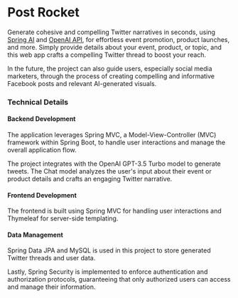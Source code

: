 # Post Rocket

Generate cohesive and compelling Twitter narratives in seconds, using [Spring AI](https://docs.spring.io/spring-ai/reference/index.html) and [OpenAI API](https://openai.com/api/), for effortless event promotion, product launches, and more.
Simply provide details about your event, product, or topic, and this web app crafts a compelling Twitter thread to boost your reach.

In the future, the project can also guide users, especially social media marketers, through the process of creating compelling and informative Facebook posts and relevant AI-generated visuals.


### Technical Details

#### Backend Development

The application leverages Spring MVC, a Model-View-Controller (MVC) framework within Spring Boot, to handle user interactions and manage the overall application flow.

The project integrates with the OpenAI GPT-3.5 Turbo model to generate tweets.
The Chat model analyzes the user's input about their event or product details and crafts an engaging Twitter narrative.

#### Frontend Development
The frontend is built using Spring MVC for handling user interactions and Thymeleaf for server-side templating.

#### Data Management

Spring Data JPA and MySQL is used in this project to store generated Twitter threads and user data.

Lastly, Spring Security is implemented to enforce authentication and authorization protocols, guaranteeing that only authorized users can access and manage their information.